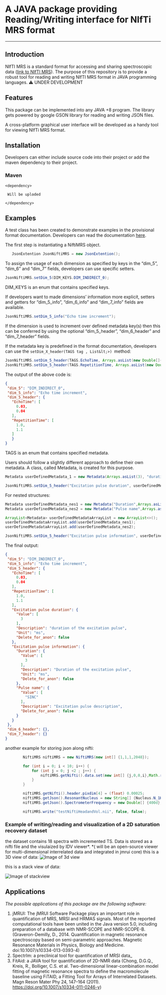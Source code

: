 # A JAVA package providing Reading/Writing interface for NIfTi MRS format



---
	

## Introduction

NIfTI MRS is a standard format for accessing and sharing spectroscopic data ([link to NIfTI MRS](https://github.com/wexeee/mrs_nifti_standard)). The purpose of this repository is to provide a robust tool for reading and writing NIfTI MRS format in JAVA programming languages.
:warning: UNDER DEVELOPMENT

## Features

This package can be implemented into any JAVA +8 program. The library gets powered by google GSON library for reading and writing JSON files. 

A cross-platform graphical user interface will be developed as a handy tool for viewing NIfTi MRS format.


## Installation

Developers can either include source code into their project or add the maven dependency to their project.


### Maven


```
<dependency>
```


`  Will be uploded `


```
</dependency>
```



## Examples

A test class has been created to demonstrate examples in the provisional format documentation. Developers can read the documentation [here](https://docs.google.com/document/d/1tC4ugzGUPLoqHRGrWvOcGCuCh_Dogx_uu0cxKub0EsM/edit?usp=sharing). 

The first step is instantiating a NiftiMRS object.


```java
   JsonExtention JsonNiftiMRS = new JsonExtention();
```


To assign the usage of each dimension as specified by keys in the “dim_5”, “dim_6” and “dim_7” fields, developers can use specific setters.


```java
JsonNiftiMRS.setDim_5(DIM_KEYS.DIM_INDIRECT_0);
```


DIM_KEYS is an enum that contains specified keys.

If developers want to made dimensions’ information more explicit, setters and getters for “dim_5_info”, “dim_6_info” and “dim_7_info” fields are available. 


```java
JsonNiftiMRS.setDim_5_info("Echo time increment");
```


If the dimension is used to increment over defined metadata key(s) then this can be conferred by using the optional “dim_5_header”, “dim_6_header” and “dim_7_header” fields.

If the metadata key is predefined in the format documentation, developers can use the `setDim_X_header(TAGS tag , List&lt;>) `method:


```java
JsonNiftiMRS.setDim_5_header(TAGS.EchoTime, Arrays.asList(new Double[]{0.03, 0.04}));
JsonNiftiMRS.setDim_5_header(TAGS.RepetitionTime, Arrays.asList(new Double[]{1d, 1.10}));
```


The output of the above code is:


```json
{
 "dim_5": "DIM_INDIRECT_0",
 "dim_5_info": "Echo time increment",
 "dim_5_header": {
   "EchoTime": [
     0.03,
     0.04
   ],
   "RepetitionTime": [
     1.0,
     1.1
   ]
   }
}
```
TAGS is an enum that contains specified metadata.

Users should follow a slightly different approach to define their own metadata. A class, called Metadata, is created for this purpose.


```java
Metadata userDefinedMetadata_1 = new Metadata(Arrays.asList(3), "duration of the excitation pulse", "ms", false);

JsonNiftiMRS.setDim_5_header("Excitation pulse duration", userDefinedMetadata_1);
```


For nested structures:


```java
Metadata userDefinedMetadata_nes1 = new Metadata("Duration",Arrays.asList(3), "Duration of the excitation pulse", "ms", false);
Metadata userDefinedMetadata_nes2 = new Metadata("Pulse name",Arrays.asList("SINC"), "Excitation pulse description", null, false);

ArrayList<Metadata> userDefinedMetadataArrayList = new ArrayList<>();
userDefinedMetadataArrayList.add(userDefinedMetadata_nes1);
userDefinedMetadataArrayList.add(userDefinedMetadata_nes2);

JsonNiftiMRS.setDim_5_header("Excitation pulse information", userDefinedMetadataArrayList);
```

The final output: 
```json
{
 "dim_5": "DIM_INDIRECT_0",
 "dim_5_info": "Echo time increment",
 "dim_5_header": {
   "EchoTime": [
     0.03,
     0.04
   ],
   "RepetitionTime": [
     1.0,
     1.1
   ],
   "Excitation pulse duration": {
     "Value": [
       3
     ],
     "Description": "duration of the excitation pulse",
     "Unit": "ms",
     "Delete_for_anon": false
   },
   "Excitation pulse information": {
     "Duration": {
       "Value": [
         3
       ],
       "Description": "Duration of the excitation pulse",
       "Unit": "ms",
       "Delete_for_anon": false
     },
     "Pulse name": {
       "Value": [
         "SINC"
       ],
       "Description": "Excitation pulse description",
       "Delete_for_anon": false
     }
   }
 },
 "dim_6_header": {},
 "dim_7_header": {}
}
```
another example for storing json along nifti:
```java
        NiftiMRS niftiMRS = new NiftiMRS(new int[] {1,1,1,2048});

        for (int i = 0; i < 10; i++) {
            for (int j = 0; j <2 ; j++) {
                niftiMRS.getNifti().data.set(new int[] {j,0,0,i},Math.random());
            }
        }

        niftiMRS.getNifti().header.pixdim[4] = (float) 0.00025;
        niftiMRS.getJson().ResonantNucleus = new String[] {Nucleus.N_1H.toString()};
        niftiMRS.getJson().SpectrometerFrequency = new Double[] {400d};

        niftiMRS.write("testNiftiHeadandVol.nii", false, false);
```
### Example of writing/reading and visualization of a 2D saturation recovery dataset
the dataset contains 18 spectra with incremented TS. Data is stored as a nifti file and the visulaized by IDV viewer*.
*( will be an open-source viewer for multi-dimensional interrelated data and integrated in jmrui core)
this is a 3D view of data:
![Image of 3d view](https://github.com/amirshamaei/NIfTI-MRS/blob/master/nifti%20mrsgif.gif)


this is a stack view of data:

![Image of stackview](https://github.com/amirshamaei/NIfTI-MRS/blob/master/nifti%20mrs.PNG)



## Applications

_The possible applications of this package are the following software:_



1. jMRUI: The jMRUI Software Package plays an important role in quantification of MRS, MRSI and HRMAS signals. Most of the reported computational tools have been united in the Java version 5.0, including preparation of a database with NMR-SCOPE and NMR-SCOPE-B. (Graveron-Demilly, D., 2014. Quantification in magnetic resonance spectroscopy based on semi-parametric approaches. Magnetic Resonance Materials in Physics, Biology and Medicine. doi:10.1007/s10334-013-0393-4)
2. SpectrIm: a preclinical tool for quantification of MRSI data_
3. FitAid: a JAVA tool for quantification of 2D-NMR data (Chong, D.G.Q., Kreis, R., Bolliger, C.S. et al. Two-dimensional linear-combination model fitting of magnetic resonance spectra to define the macromolecule baseline using FiTAID, a Fitting Tool for Arrays of Interrelated Datasets. Magn Reson Mater Phy 24, 147–164 (2011). https://doi.org/10.1007/s10334-011-0246-y)
